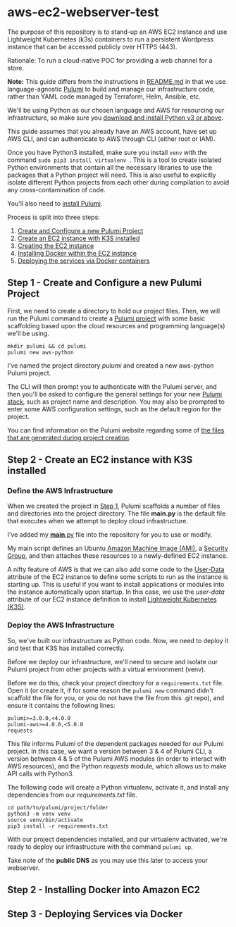 # aws-ec2-webserver-test

The purpose of this repository is to stand-up an AWS EC2 instance and use Lightweight Kubernetes (k3s) containers to run a persistent Wordpress instance that can be accessed publicly over HTTPS (443).

Rationale: To run a cloud-native POC for providing a web channel for a store.

**Note:** This guide differs from the instructions in [README.md](../README.md) in that we use language-agnostic [Pulumi](https://www.pulumi.com/) to build and manage our infrastructure code, rather than YAML code managed by Terraform, Helm, Ansible, etc.

We'll be using Python as our chosen language and AWS for resourcing our infrastructure, so make sure you [download and install Python v3 or above](https://www.python.org/downloads/). 

This guide assumes that you already have an AWS account, have set up AWS CLI, and can authenticate to AWS through CLI (either root or IAM).

Once you have Python3 installed, make sure you install ```venv``` with the command ```sudo pip3 install virtualenv ```. This is a tool to create isolated Python environments that contain all the necessary libraries to use the packages that a Python project will need. This is also useful to explicitly isolate different Python projects from each other during compilation to avoid any cross-contamination of code.

You'll also need to [install Pulumi](https://www.pulumi.com/docs/get-started/install/).

Process is split into three steps:
1. [Create and Configure a new Pulumi Project](#step1)
2. [Create an EC2 instance with K3S installed](#step2)
3. [Creating the EC2 instance](#step3)
4. [Installing Docker within the EC2 instance](#step4)
5. [Deploying the services via Docker containers](#step5)


## Step 1 - Create and Configure a new Pulumi Project <a href="step1"></a>

First, we need to create a directory to hold our project files. Then, we will run the Pulumi command to create a [Pulumi project](https://www.pulumi.com/docs/intro/concepts/project/) with some basic scaffolding based upon the cloud resources and programming language(s) we'll be using.

```
mkdir pulumi && cd pulumi
pulumi new aws-python
```

I've named the project directory *pulumi* and created a new aws-python Pulumi project.

The CLI will then prompt you to authenticate with the Pulumi server, and then you'll be asked to configure the general settings for your new [Pulumi stack](https://www.pulumi.com/docs/intro/concepts/stack/), such as project name and description. You may also be prompted to enter some AWS configuration settings, such as the default region for the project.

You can find information on the Pulumi website regarding some of [the files that are generated during project creation](https://www.pulumi.com/docs/get-started/aws/review-project/).


## Step 2 - Create an EC2 instance with K3S installed <a href="step2"></a>

### Define the AWS Infrastructure

When we created the project in [Step 1](#step1), Pulumi scaffolds a number of files and directories into the project directory. The file **__main__.py** is the default file that executes when we attempt to deploy cloud infrastructure.

I've added my [__main__.py](__main__.py) file into the repository for you to use or modify.

My main script defines an Ubuntu [Amazon Machine Image (AMI)](https://docs.aws.amazon.com/AWSEC2/latest/UserGuide/AMIs.html), a [Security Group](https://docs.aws.amazon.com/vpc/latest/userguide/VPC_SecurityGroups.html#VPCSecurityGroups), and then attaches these resources to a newly-defined EC2 instance.

A nifty feature of AWS is that we can also add some code to the [User-Data](https://docs.aws.amazon.com/AWSEC2/latest/UserGuide/user-data.html) attribute of the EC2 instance to define some scripts to run as the instance is starting up. This is useful if you want to install applications or modules into the instance automatically upon startup. In this case, we use the *user-data* attribute of our EC2 instance definition to install [Lightweight Kubernetes (K3S)](https://k3s.io/). 


### Deploy the AWS Infrastructure

So, we've built our infrastructure as Python code. Now, we need to deploy it and test that K3S has installed correctly.

Before we deploy our infrastructure, we'll need to secure and isolate our Pulumi project from other projects with a virtual environment (venv). 

Before we do this, check your project directory for a ```requirements.txt``` file. Open it (or create it, if for some reason the ```pulumi new``` command didn't scaffold the file for you, or you do not have the file from this .git repo), and ensure it contains the following lines:

```
pulumi>=3.0.0,<4.0.0
pulumi-aws>=4.0.0,<5.0.0
requests
```

This file informs Pulumi of the dependent packages needed for our Pulumi project. In this case, we want a version between 3 & 4 of Pulumi CLI, a version between 4 & 5 of the Pulumi AWS modules (in order to interact with AWS resources), and the Python *requests* module, which allows us to make API calls with Python3.

The following code will create a Python virtualenv, activate it, and install any dependencies from our *requirements.txt* file.

```
cd path/to/pulumi/project/folder
python3 -m venv venv
source venv/bin/activate
pip3 install -r requirements.txt
```

With our project dependencies installed, and our virtualenv activated, we're ready to deploy our infrastructure with the command ```pulumi up```.

Take note of the **public DNS** as you may use this later to access your webserver.


## Step 2 - Installing Docker into Amazon EC2 <a href="step2"></a>

## Step 3 - Deploying Services via Docker <a href="step3"></a>